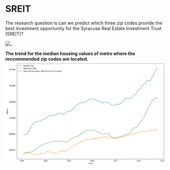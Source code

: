 # SREIT
The research question is can we predict which three zip codes provide the best investment opportunity for the Syracuse Real Estate Investment Trust (SREIT)?

![_ ](https://www.eastrenfrewshire.gov.uk/media/image/5/m/House_building.jpg)

**The trend for the median housing values of metro where the reccommended zip codes are located.**
![_ ](https://github.com/toraaglobal/SREIT/blob/master/metro.png)
